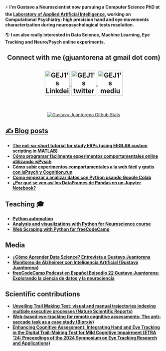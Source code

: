 <p align="center">

 <!--
<h2 align="center"> <a href="https://imgbb.com/"><img src="https://i.ibb.co/7Qk8CpB/hello-world.gif" alt="hello-world" border="0"></a>


¿Querés ayudarme a recolectar datos para mi doctorado y entender mejor el cerebro?<br> 
**Entrá a 🧠[neuropruebas.org](https://neuropruebas.org/)🧠  y completá los 4 juegos!**</h2>
-->

 
⚡ **I'm Gustavo a Neuroscientist now pursuing a Computer Science PhD at the [Laboratory of Applied Artificial Intelligence](http://liaa.dc.uba.ar/), working on Computational Psychiatry: high precision hand and eye movements characterization during neuropsychological tests resolution.**


 :earth_americas: **I am also really interested in Data Science, Machine Learning, Eye Tracking and Neuro/Psych online experiments.**

</p>
 <h2 align="center">Connect with me (gjuantorena at gmail dot com) <h2>
 
<p align="center">

<a href="https://www.linkedin.com/in/gustavo-juantorena-1674b2a4/" target="_blank">
  <img align="center" alt="GEJ1's Linkdein" width="80px" src="https://cdn.jsdelivr.net/npm/simple-icons@v3/icons/linkedin.svg" />
</a>
<a href="https://twitter.com/GJuantorena" target="_blank">
  <img align="center" alt="GEJ1's twitter" width="80px" src="https://img.icons8.com/carbon-copy/200/000000/twitter--v2.png"/>
</a> 
<a href="https://medium.com/@gjuantorena" target="_blank">
  <img align="center" alt="GEJ1's medium" width="80px" src="https://cdn.jsdelivr.net/npm/simple-icons@3.12.1/icons/medium.svg" />
<!--
</a>
</p>
<br>
<h3 align="center">
Soy muy activo compartiendo contenido sobre <b>Ciencia de datos</b> y <b>Machine Learning</b> en Linkedin.
Si te interesan estos temas <a href="https://linkedin.com/comm/mynetwork/discovery-see-all?usecase=PEOPLE_FOLLOWS&followMember=gustavo-juantorena" target="_blank">te invito a seguirme :slightly_smiling_face:</a> 
<br>
<br>
<a href="https://linkedin.com/comm/mynetwork/discovery-see-all?usecase=PEOPLE_FOLLOWS&followMember=gustavo-juantorena" target="_blank">
 <img src="https://user-images.githubusercontent.com/8774034/184993356-fa97e71c-586f-46e5-a7e2-99e475b5fdbc.png">
</a>
-->

</h3>

<br>

<p align="center">
  <img src="https://github-readme-stats.vercel.app/api?username=GEJ1&theme=dark&show_icons=true" alt="Gustavo Juantorena Github Stats"></img>

</center>

<h2> ✍️ Blog posts </h2>

* **[The not-so-short tutorial for study ERPs (using EEGLAB custom scripting in MATLAB)](https://gjuantorena.medium.com/the-not-so-short-tutorial-for-study-erps-using-eeglab-custom-scripting-in-matlab-7d6800ec62ef)**
* **[Cómo programar fácilmente experimentos comportamentales online utilizando jsPysch](https://gjuantorena.medium.com/como-programar-f%C3%A1cilmente-experimentos-comportamentales-online-utilizando-jspysch-2a9d5c8c3b5)**
* **[Cómo subir experimentos comportamentales a la web fácil y gratis con jsPsych y Cognition.run](https://gjuantorena.medium.com/como-subir-experimentos-comportamentales-a-la-web-f%C3%A1cil-y-gratis-con-jspsych-y-cognition-run-c8631a3fccb7)**
* **[Como empezar a analizar datos con Python usando Google Colab](https://gjuantorena.medium.com/como-empezar-a-analizar-datos-con-python-usando-google-colab-1e3cf68cba)**
* **[¿Por qué se ven así los DataFrames de Pandas en un Jupyter Notebook?](https://gjuantorena.medium.com/por-qu%C3%A9-se-ven-as%C3%AD-los-dataframes-de-pandas-en-un-jupyter-notebook-e411878a82f5)**

<h2> Teaching 🎓 </h2>


* **[Python automation](https://youtu.be/IRGrqXHDMxM)**
* **[Analysis and visualizations with Python for Neuroscience course](https://github.com/gastonbujia/curso-visualizacion-datos-SAN-2022)**
* **[Web Scraping with Python for freeCodeCamp](https://github.com/GEJ1/web_scraping_freecodecamp)**

<h2> Media </h2>


* **[¿Cómo Aprender Data Science? Entrevista a Gustavo Juantorena](https://youtu.be/EIJ-9gLuiX8?si=IxaqqwFMCpERJySA)**
* **[Monitoreo de Alzheimer con Inteligencia Artificial (Gustavo Juantorena)](https://youtu.be/YEBiJxqIjdY?si=RRVyFhyhfMDI0b29)**
* **[freeCodeCamp Podcast en Español Episodio 22 Gustavo Juantorena: Explorando la ciencia de datos y la neurociencia](https://open.spotify.com/episode/4ZoPRE20fqLFtdHYp2gjNA?si=8ecIs62dTEaGM4SbEvG7Xw)**   

<h2> Scientific contributions </h2>

* **[Unveiling Trail Making Test: visual and manual trajectories indexing multiple executive processes (Nature Scientific Reports)](https://www.nature.com/articles/s41598-022-16431-9)**
* **[Web-based eye-tracking for remote cognitive assessments: The anti-saccade task as a case study (Biorxiv)](https://www.biorxiv.org/content/10.1101/2023.07.11.548447v1.abstract)**
* **[Enhancing Cognitive Assessment: Integrating Hand and Eye Tracking in the Digital Trail-Making Test for Mild Cognitive Impairment (ETRA '24: Proceedings of the 2024 Symposium on Eye Tracking Research and Applications)]([https://www.biorxiv.org/content/10.1101/2023.07.11.548447v1.abstract](https://dl.acm.org/doi/10.1145/3649902.3655648))**



<!--
**GEJ1/GEJ1** is a ✨ _special_ ✨ repository because its `README.md` (this file) appears on your GitHub profile.

Here are some ideas to get you started:

- 🔭 I’m currently working on ...
- 🌱 I’m currently learning ...
- 👯 I’m looking to collaborate on ...
- 🤔 I’m looking for help with ...
- 💬 Ask me about ...
- 📫 How to reach me: ...
- 😄 Pronouns: ...
- ⚡ Fun fact: ...
-->
